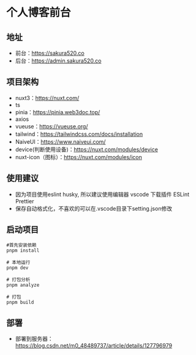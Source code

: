 # 个人博客前台

## 地址
- 前台：<a href="https://sakura520.co" target="_blank">https://sakura520.co</a>
- 后台：<a href="https://admin.sakura520.co" target="_blank">https://admin.sakura520.co</a>

## 项目架构
- nuxt3：https://nuxt.com/
- ts 
- pinia：https://pinia.web3doc.top/
- axios 
- vueuse：https://vueuse.org/
- tailwind：https://tailwindcss.com/docs/installation
- NaiveUI：https://www.naiveui.com/
- device(判断使用设备)：https://nuxt.com/modules/device
- nuxt-icon（图标）：https://nuxt.com/modules/icon

## 使用建议
- 因为项目使用eslint husky, 所以建议使用编辑器 vscode 下载插件 ESLint Prettier
- 保存自动格式化，不喜欢的可以在.vscode目录下setting.json修改


## 启动项目
```shell
#首先安装依赖
pnpm install

# 本地运行
pnpm dev

# 打包分析
pnpm analyze

# 打包
pnpm build

```

## 部署
- 部署到服务器：<a href="https://blog.csdn.net/m0_48489737/article/details/127796979" target="_blank">https://blog.csdn.net/m0_48489737/article/details/127796979</a>